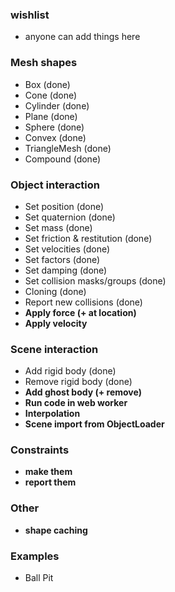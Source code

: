 ### wishlist
* anyone can add things here

### Mesh shapes
* Box (done)
* Cone (done)
* Cylinder (done)
* Plane (done)
* Sphere (done)
* Convex (done)
* TriangleMesh (done)
* Compound (done)

### Object interaction
* Set position (done)
* Set quaternion (done)
* Set mass (done)
* Set friction & restitution (done)
* Set velocities (done)
* Set factors (done)
* Set damping (done)
* Set collision masks/groups (done)
* Cloning (done)
* Report new collisions (done)
* **Apply force (+ at location)**
* **Apply velocity**

### Scene interaction
* Add rigid body (done)
* Remove rigid body (done)
* **Add ghost body (+ remove)**
* **Run code in web worker**
* **Interpolation**
* **Scene import from ObjectLoader**

### Constraints
* **make them**
* **report them**

### Other
* **shape caching**

### Examples
* Ball Pit